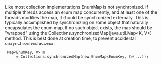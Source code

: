 Like most collection implementations EnumMap is not synchronized. If multiple threads access an enum map concurrently, and at least one of the threads modifies the map, it should be synchronized externally. This is typically accomplished by synchronizing on some object that naturally encapsulates the enum map. If no such object exists, the map should be "wrapped" using the Collections.synchronizedMap(java.util.Map<K, V>) method. This is best done at creation time, to prevent accidental unsynchronized access:

     Map<EnumKey, V> m
         = Collections.synchronizedMap(new EnumMap<EnumKey, V>(...));
 

